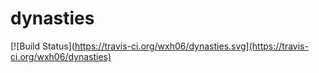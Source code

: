 # dynasties
[![Build Status](https://travis-ci.org/wxh06/dynasties.svg](https://travis-ci.org/wxh06/dynasties)
